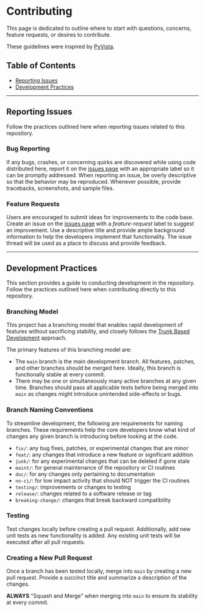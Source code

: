 # Contributing

This page is dedicated to outline where to start with
questions, concerns, feature requests, or desires to contribute.

These guidelines were inspired by
[PyVista](https://github.com/pyvista/pyvista/blob/main/CONTRIBUTING.rst).

## Table of Contents

- [Reporting Issues](#reporting-issues)
- [Development Practices](#development-practices)

--------------

## Reporting Issues

Follow the practices outlined here when reporting issues
related to this repository.

### Bug Reporting

If any bugs, crashes, or concerning quirks are discovered while
using code distributed here, report it on the [issues
page](https://github.com/topshelfsoftware/.github/issues) with an appropriate
label so it can be promptly addressed. When reporting an issue, be
overly descriptive so that the behavior may be reproduced. Whenever possible,
provide tracebacks, screenshots, and sample files.

### Feature Requests

Users are encouraged to submit ideas for improvements to the code
base. Create an issue on the [issues
page](https://github.com/topshelfsoftware/.github/issues) with a
*feature-request* label to suggest an improvement. Use a descriptive
title and provide ample background information to help the developers
implement that functionality. The issue thread will be used as a place
to discuss and provide feedback.

--------------

## Development Practices

This section provides a guide to conducting development in the
repository. Follow the practices outlined here when contributing
directly to this repository.

### Branching Model

This project has a branching model that enables rapid development of
features without sacrificing stability, and closely follows the [Trunk
Based Development](https://trunkbaseddevelopment.com/) approach.

The primary features of this branching model are:

- The `main` branch is the main development branch. All features,
  patches, and other branches should be merged here. Ideally, this
  branch is functionally stable at every commit.
- There may be one or simultaneously many active branches at any given
  time. Branches should pass all applicable tests before being merged
  into `main` as changes might introduce unintended side-effects or bugs.

### Branch Naming Conventions

To streamline development, the following are requirements for naming
branches. These requirements help the core developers know what kind of
changes any given branch is introducing before looking at the code.

- `fix/`: any bug fixes, patches, or experimental changes that are
   minor
- `feat/`: any changes that introduce a new feature or significant
   addition
- `junk/`: for any experimental changes that can be deleted if gone
   stale
- `maint/`: for general maintenance of the repository or CI routines
- `doc/`: for any changes only pertaining to documentation
- `no-ci/`: for low impact activity that should NOT trigger the CI
   routines
- `testing/`: improvements or changes to testing
- `release/`: changes related to a software release or tag
- `breaking-change/`: changes that break backward compatibility

### Testing

Test changes locally before creating a pull request. Additionally,
add new unit tests as new functionality is added. Any existing
unit tests will be executed after all pull requests.

### Creating a New Pull Request

Once a branch has been tested locally, merge into `main` by creating
a new pull request. Provide a succinct title and summarize a description
of the changes.

**ALWAYS** "Squash and Merge" when merging into `main` to ensure its
stability at every commit.
